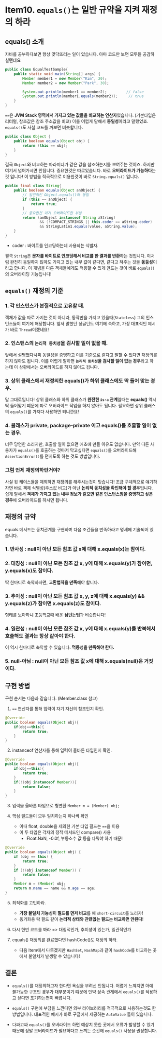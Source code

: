 # Item10. `equals()`는 일반 규약을 지켜 재정의 하라
## equals() 소개
자바를 공부하다보면 항상 맞닥뜨리는 일이 있습니다. 아마 코드만 보면 모두들 공감하실텐데요
```java
public class EqualTestSample{
    public static void main(String[] args) {
        Member member1 = new Member("Kim", 20);
        Member member2 = new Member("Park", 30);

        System.out.println(member1 == member2);         // false
        System.out.println(member1.equals(member2));     // true
    }
}
```
`==`은 **JVM Stack 영역에서 가지고 있는 값들을 비교하는 연산자**였습니다. (기본타입은 리터럴, 참조값은 참조 주소값을 비교) 
이를 어렵게 말해서 **동일성**이라고 말했었죠. `equals()`도 사실 코드를 까보면 비슷합니다.
```java
public class Object {
    public boolean equals(Object obj) {
        return (this == obj);
    }
}
```
결국 `Object`와 비교하는 파라미터가 같은 값을 참조하는지를 보여주는 것이죠. 하지만 여기서 넘어가시면 안됩니다. 
중요한것은 따로있습니다. 바로 **오버라이드가 가능하다**는 것 입니다! 이 방법을 적극적으로 이용한것이 바로 `String.equals()` 입니다.
```java
public final class String{
    public boolean equals(Object anObject) {
        // 일반적인 Object.equals()와 동일
        if (this == anObject) {
            return true;
        }
        // 중요한건 여기 오버라이드한 부분
        return (anObject instanceof String aString)
                && (!COMPACT_STRINGS || this.coder == aString.coder)
                && StringLatin1.equals(value, aString.value);
    }
}
```
* coder : 바이트를 인코딩하는데 사용되는 식별자.

결국 `String`은 **문자를 바이트로 인코딩해서 비교를 한 결과를 반환**하는 것입니다. 이처럼 완전히 동일하지 않아도 가지고 있는
내부 값이 같다면, 같다고 쳐주는 것을 **동등성**이라고 합니다. 이 개념을 다른 객체들에게도 적용할 수 있게 만드는 것이 바로 
`equals()`의 오버라이딩 기능입니다!


## `equals()` 재정의 기준
### 1. 각 인스턴스가 본질적으로 고유할 때.
객체가 값을 따로 가지는 것이 아니라, 동작만을 가지고 있을때(`Stateless`) 그의 인스턴스들이 여기에 해당합니다. 
앞서 말했던 싱글턴도 여기에 속하고, 가장 대표적인 예시가 바로 `Thread`이겠네요!

### 2. 인스턴스의 `논리적 동치성`을 검사할 일이 없을 때.
앞에서 설명했다시피 동일성을 증명하고 이를 기준으로 같다고 말할 수 있다면 재정의를 하지 않아도 됩니다. 이를 어렵게 말하면
**`논리적 동치성`을 검사할 일이 없는 경우**라고 하는데 이 상황에서는 오버라이드를 하지 않아도 됩니다.

### 3. 상위 클래스에서 재정의한 equals()가 하위 클래스에도 딱 들어 맞는 경우.
말 그대로입니다! 상위 클래스와 하위 클래스가 **완전한 `is-a` 관계**일때는 **equals()** 역시 딱 들어맞기 떄문에
따로 오버라이드 작업을 하지 않아도 됩니다. 필요하면 상위 클래스의 `equals()`를 가져다 사용하면 되니깐요!

### 4. 클래스가 private, package-private 이고 equals()를 호출할 일이 없는 경우.
너무 당연한 소리지만, 호출할 일이 없으면 애초에 만들 이유도 없습니다. 만약 다른 사용자가 `equals()`를 호출하는 것마저 막고싶다면
`equals()`를 오버라이드해 `AssertionError()`를 던지도록 하는 것도 방법입니다.

### 그럼 언제 재정의하란거야?
사실 윗 케이스들을 제외하면 재정의를 해주시는것이 맞습니다! 조금 구체적으로 얘기하자면 
바로 객체 식별성(주소값 비교)가 아닌 **논리적 동치성을 확인해야 할 경우**입니다.  
쉽게 말해서 **객체가 가지고 있는 내부 정보가 같으면 같은 인스턴스임을 증명하고 싶은 경우**에 오버라이드를 하시면 됩니다.


## 재정의 규약
equals 메서드는 동치관계를 구현하며 다음 조건들을 만족하라고 명세에 기술되어 있습니다.
### 1. 반사성 : null이 아닌 모든 참조 값 x에 대해 x.equals(x)는 참이다.

### 2. 대칭성 : null이 아닌 모든 참조 값 x, y에 대해 x.equals(y)가 참이면, y.equals(x)도 참이다.
딱 한마디로 축약하자면, **교환법칙을 만족**해야 합니다. 

### 3. 추이성 : null이 아닌 모든 참조 값 x, y, z에 대해 x.equals(y) && y.equals(z)가 참이면 x.equals(z)도 참이다.
형태를 보아하니 초등학교때 배운 **삼단논법**과 비슷합니다!

### 4. 일관성 : null이 아닌 모든 참조 값 x, y에 대해 x.equals(y)를 반복해서 호출해도 결과는 항상 같아야 한다.
이 역시 한마디로 축약할 수 있습니다. **멱등성을 만족해야 한다.**

### 5. null-아님 : null이 아닌 모든 참조 값 x에 대해 x.equals(null)은 거짓이다.


## 구현 방법
구현 순서는 다음과 같습니다. (Member.class 참고)
1. `==` 연산자를 통해 입력이 자기 자신의 참조인지 확인.
```java
@Override
public boolean equals(Object obj){
    if(obj==this){
        return true;
    }
}
```
2. instanceof 연산자를 통해 입력이 올바른 타입인지 확인.
```java
@Override
public boolean equals(Object obj){
    if(obj==this){
        return true;
    }
    if(!(obj instanceof Member)){
        return false;
    }
}
```
3. 입력을 올바른 타입으로 형변환 `Member m = (Member) obj;`

4. 핵심 필드들이 모두 일치하는지 하나씩 확인
     - 이때 float, double을 제외한 기본 타입 필드는 `==`을 이용
     - 이 두 타입은 각자의 정적 메서드인 compare() 사용
       - Float.NaN, -0.0f, 부동소수 값 등을 다뤄야 하기 때문!
```java
@Override
public boolean equals(Object obj) {
    if (obj == this) {
        return true;
    }
    if (!(obj instanceof Member)) {
        return false;
    }
    Member m = (Member) obj;
    return m.name == name && m.age == age;
}
```
5. 최적화를 고민하라.
   - **가장 불일치 가능성이 필드를 먼저 비교**를 해 `short-circuit`를 노리자!
   - 동기화용 락 필드 같이 **논리적 상태와 관련없는 필드는 비교하면 안된다!**

6. 다시 한번 코드를 봐라 => 대칭적인가, 추이성이 있는가, 일관적인가

7. equals() 재정의를 완료했다면 hashCode()도 재정의 하라.
   * 다음 Item에서 다루겠지만 `HashSet`, `HashMap`과 같이 `hashCode`를 비교하는 곳에서 불일치가 발생할 수 있습니다!


## 결론
* `equals()`를 재정의하고자 한다면 욕심을 부려선 안됩니다. 어렵게 느껴지면 아예 불가능한 구조인 경우가 대부분이기 떄문에
만약 상속 관계에서 `equals()`를 적용하고 싶다면 포기하는편이 빠릅니다.

* `equals()` 구현에 부담을 느낀다면 외부 라이브러리를 적극적으로 사용하는것도 한 방법입니다.
대표적인 예시가 바로 구글에서 제공하는 `AutoValue` 툴이 있습니다.

* 다짜고짜 `equals()`를 오버라이드 하면 예상치 못한 곳에서 오류가 발생할 수 있기 때문에 정말 오버라이드가 필요하다고 느끼는 순간에
`equals()` 사용을 권장합니다.

